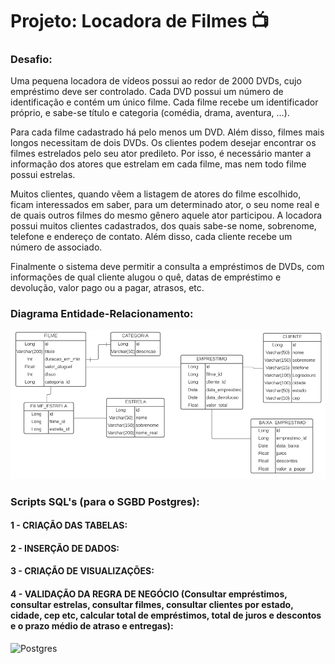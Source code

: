 # Projeto: Locadora de Filmes 📺

### Desafio:

Uma pequena locadora de vídeos possui ao redor de 2000 DVDs, cujo empréstimo deve ser controlado. Cada DVD
possui um número de identificação e contém um único filme. Cada filme recebe um identificador próprio, e sabe-se
título e categoria (comédia, drama, aventura, …).

Para cada filme cadastrado há pelo menos um DVD. Além disso, filmes mais longos necessitam de dois DVDs. Os
clientes podem desejar encontrar os filmes estrelados pelo seu ator predileto. Por isso, é necessário manter a informação
dos atores que estrelam em cada filme, mas nem todo filme possui estrelas.

Muitos clientes, quando vêem a listagem de atores do filme escolhido, ficam interessados em saber, para um
determinado ator, o seu nome real e de quais outros filmes do mesmo gênero aquele ator participou. A locadora possui
muitos clientes cadastrados, dos quais sabe-se nome, sobrenome, telefone e endereço de contato. Além disso, cada
cliente recebe um número de associado.

Finalmente o sistema deve permitir a consulta a empréstimos de DVDs, com informações de qual cliente alugou o quê,
datas de empréstimo e devolução, valor pago ou a pagar, atrasos, etc.

### Diagrama Entidade-Relacionamento:

![alt text](https://github.com/dijkstra001/movie-store-project/blob/main/ER-diagram.png?raw=true)

### Scripts SQL's (para o SGBD Postgres):

#### 1 - CRIAÇÃO DAS TABELAS:

#### 2 - INSERÇÃO DE DADOS:

#### 3 - CRIAÇÃO DE VISUALIZAÇÕES:

#### 4 - VALIDAÇÃO DA REGRA DE NEGÓCIO (Consultar empréstimos, consultar estrelas, consultar filmes, consultar clientes por estado, cidade, cep etc, calcular total de empréstimos, total de juros e descontos e o prazo médio de atraso e entregas):

<img alt="Postgres" src ="https://img.shields.io/badge/postgres-%23316192.svg?&style=for-the-badge&logo=postgresql&logoColor=white"/> 


